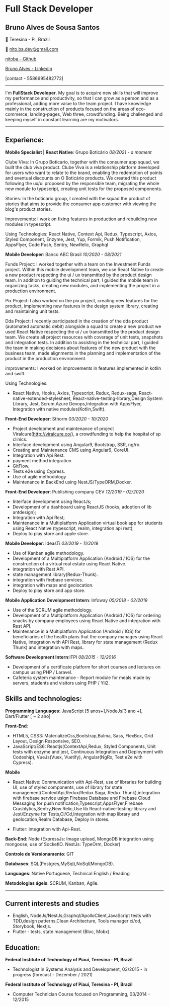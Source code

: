 # Full Stack Developer

## Bruno Alves de Sousa Santos

📍 Teresina - PI, Brazil

📩 [nito.ba.dev@gmail.com](mailto:nito.ba.dev@gmail.com)

[nitoba - Github](https://github.com/nitoba)

[Bruno Alves - Linkedin](https://www.linkedin.com/in/bruno-alves-882173161/)

[contact - 5586995482772]

---

I'm **FullStack Developer**. My goal is to acquire new skills that will improve my performance and productivity, so that I can grow as a person and as a professional, adding more value to the team project. I have knowledge mainly in the construction of products focused on the areas of eco-commerce, landing-pages, Web three, crowdfunding. Being challenged and keeping myself in constant learning are my motivators.

---

## Experience:

**Mobile Specialist | React Native**: Grupo Boticário _08/2021 - a moment_

Clube Viva: In Grupo Boticario, together with the consumer app squad, we built the club viva product. Clube Viva is a relationship platform developed for users who want to relate to the brand, enabling the redemption of points and eventual discounts on O Boticário products. We created this product following the ux/ui proposed by the responsible team, migrating the whole new module to typescript, creating unit tests for the proposed components.

Stories: In the boticario group, I created with the squad the product of stories that aims to provide the consumer app customer with viewing the blog's product stories.

Improvements: I work on fixing features in production and rebuilding new modules in typescript.

Using Technologies:
React Native, Context Api, Redux, Typescript, Axios, Styled Component, Enzyme, Jest, Yup, Formik, Push Notification, AppsFlyer, Code Push, Sentry, NewRelic, Graphql

**Mobile Developer**: Banco ABC Brasil _10/2020 - 08/2021_

Funds Project: I worked together with a team on the Investment Funds project. Within this mobile development team, we use React Native to create a new product respecting the ui / ux transmitted by the product design team. In addition to guiding the technical part, I guided the mobile team in organizing tasks, creating new modules, and implementing the project in a production environment.

Pix Project: I also worked on the pix project, creating new features for the product, implementing new features in the design system library, creating and maintaining unit tests.

Dda Project: I recently participated in the creation of the dda product (automated automatic debit) alongside a squad to create a new product we used React Native respecting the ui / ux transmitted by the product design team. We create all project resources with coverage of unit tests, snapshots and integration tests. In addition to assisting in the technical part, I guided the team in making decisions about features of the new product with the business team, made alignments in the planning and implementation of the product in the production environment.

improvements: I worked on improvements in features implemented in kotlin and swift.

Using Technologies:

- React Native, Hooks, Axios, Typescript, Redux, Redux-saga, React-native-extended-stylesheet, React-native-testing-library,Design System Library, Jest, Scrum,Azure Devops,Integration with AppsFlyer, Integration with native modules(Kotlin,Swift).

**Front-End Developer**: Sthorm _03/2020 - 10/2020_

- Project development and maintenance of project Viralcure(http://viralcure.co/), a crowdfunding to help the hospital of sp clinics.
- Interface development using Angular9, Bootstrap, SSR, ng/rx.
- Creating and Maintenance CMS using Angular9, CoreUI.
- Integration with Api Rest.
- payment method integration
- GitFlow.
- Tests e2e using Cypress.
- Use of agile methodology
- Maintenance in BackEnd using NestJS/TypeORM,Docker.

**Front-End Developer**: Publishing company CEV _12/2019 - 02/2020_

- Interface development using ReactJs;
- Development of a dashboard using ReactJS (hooks, adoption of lib antdesign);
- Integration with Api Rest;
- Maintenance in a Multiplatform Application virtual book app for students using React Native (typescript, realm, integration api rest),
- Deploy to play store and apple store.

**Mobile Developer**: IdeasTi _03/2019 - 11/2019_

- Use of Kanban agile methodology.
- Development of a Multiplatform Application (Android / IOS) for the construction of a virtual real estate using React Native.
- integration with Rest API.
- state management library(Redux-Thunk).
- integration with firebase services.
- integration with maps and geolocation.
- Deploy to play store and app store.

**Mobile Application Development Intern**: Infoway _05/2018 - 02/2019_

- Use of the SCRUM agile methodology.
- Development of a Multiplatform Application (Android / IOS) for ordering snacks by company employees using React Native and integration with Rest API.
- Maintenance in a Multiplatform Application (Android / IOS) for beneficiaries of the health plans that the company manages using React Native, integration with API Rest, library for state management (Redux Thunk) and integration with maps.

**Software Development Intern**:IFPI _08/2015 - 12/2016_

- Development of a certificate platform for short courses and lectures on campus using PHP / Laravel.
- Cafeteria system maintenance - Report module for meals made by servers, students and visitors using PHP / Yii2.

## Skills and technologies:

**Programming Languages**: JavaScript [5 anos+],NodeJs[3 ano +], Dart/Flutter [ ~ 2 ano]

**Front-End**:

- HTML5, CSS3: MaterializeCss,Bootstrap,Bulma, Sass, FlexBox, Grid Layout, Design Responsive, SEO.
- JavaScript/ES6: Reactjs(ContextApi,Redux, Styled Components, Unit tests with enzyme and jest, Continuous Integration and Deployment with Codeship),
  VueJs(Vuex, Vuetify), Angular(NgRx, Test e2e with Cypress).

**Mobile**

- React Native: Communication with Api-Rest, use of libraries for building UI, use of styled components, use of library for state management(ContextApi,Redux/Redux Saga, Redux Thunk),integration with firebase service usign Firebase Database and Firebase Cloud Messaging for push notification,Typescript,AppsFlyer,Firebase Crashlytics,Sentry,New Relic,Use lib React-native-testing-library and Jest/Enzyme for Tests,Ci/Cd,Integration with map library and geolocation,Realm Database, Deploy in stores.

- Flutter: integration with Api-Rest.

**Back-End**: Node (ExpressJs: Image upload, MongoDB integration using mongoose, use of SocketIO. NestJs: TypeOrm, Docker)

**Controle de Versionamento**: GIT

**Databases**: SQL(Postgres,MySql),NoSql(MongoDB).

**Languages**: Native Portuguese, Technical English / Reading

**Metodologias ágeis**: SCRUM, Kanban, Agile.

---

## Current interests and studies

- English, NodeJs/NestJs,Graphql/ApolloClient,JavaScript tests with TDD,design patterns,Clean Architecture, Tools manager ci/cd, Storybook, Nextjs.
- Flutter - tests, state management (Bloc, Mobx).

## Education:

**Federal Institute of Technology of Piauí, Teresina - PI, Brazil**

- Technologist in Systems Analysis and Development, 03/2015 - in progress (forecast - Dezember / 2021)

**Federal Institute of Technology of Piauí, Teresina - PI, Brazil**

- Computer Technician Course focused on Programming, 03/2014 - 12/2015
